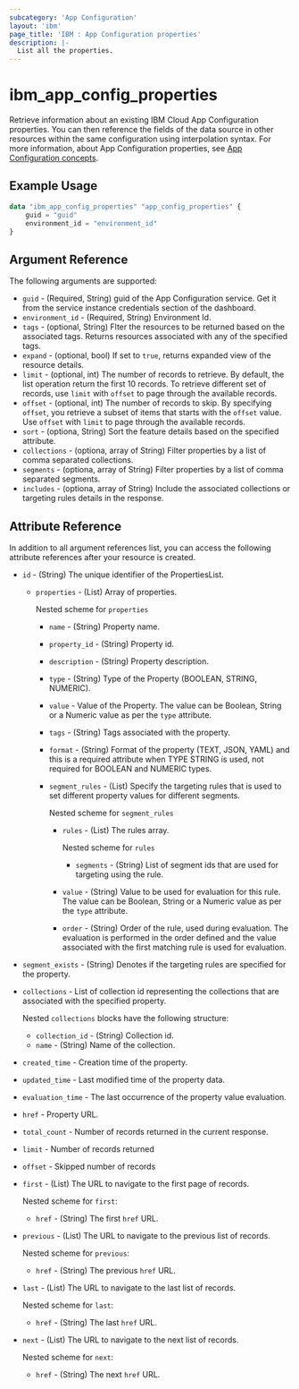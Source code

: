 ```yaml
---
subcategory: 'App Configuration'
layout: 'ibm'
page_title: 'IBM : App Configuration properties'
description: |-
  List all the properties.
---
```


# ibm_app_config_properties

Retrieve information about an existing IBM Cloud App Configuration properties. You can then reference the fields of the data source in other resources within the same configuration using interpolation syntax. For more information, about App Configuration properties, see [App Configuration concepts](https://cloud.ibm.com//docs/app-configuration?topic=app-configuration-ac-overview).

## Example Usage

```terraform
data "ibm_app_config_properties" "app_config_properties" {
	guid = "guid"
	environment_id = "environment_id"
}
```

## Argument Reference

The following arguments are supported:

- `guid` - (Required, String) guid of the App Configuration service. Get it from the service instance credentials section of the dashboard.
- `environment_id` - (Required, String) Environment Id.
- `tags` - (optional, String) Flter the resources to be returned based on the associated tags. Returns resources associated with any of the specified tags.
- `expand` - (optional, bool) If set to `true`, returns expanded view of the resource details.
- `limit` - (optional, int) The number of records to retrieve. By default, the list operation return the first 10 records. To retrieve different set of records, use `limit` with `offset` to page through the available records.
- `offset` - (optional, int) The number of records to skip. By specifying `offset`, you retrieve a subset of items that starts with the `offset` value. Use `offset` with `limit` to page through the available records.
- `sort` - (optiona, String) Sort the feature details based on the specified attribute.
- `collections` - (optiona, array of String) Filter properties by a list of comma separated collections.
- `segments` - (optiona, array of String) Filter properties by a list of comma separated segments.
- `includes` - (optiona, array of String) Include the associated collections or targeting rules details in the response.

## Attribute Reference

In addition to all argument references list, you can access the following attribute references after your resource is created.

- `id` - (String) The unique identifier of the PropertiesList.
  - `properties` -  (List) Array of properties.

     Nested scheme for `properties`
      - `name` - (String) Property name.
      - `property_id` - (String) Property id.
      - `description` - (String) Property description.
      - `type` - (String) Type of the Property (BOOLEAN, STRING, NUMERIC).
      - `value` - Value of the Property. The value can be Boolean, String or a Numeric value as per the `type` attribute.
      - `tags` - (String) Tags associated with the property.
      - `format` -  (String) Format of the property (TEXT, JSON, YAML) and this is a required attribute when TYPE STRING is used, not required for BOOLEAN and NUMERIC types.
    
      - `segment_rules` - (List) Specify the targeting rules that is used to set different property values for different segments. 
  
        Nested scheme for `segment_rules`
        - `rules` - (List) The rules array. 
        
           Nested scheme for `rules`
          - `segments` - (String) List of segment ids that are used for targeting using the rule.
        - `value` - (String) Value to be used for evaluation for this rule. The value can be Boolean, String or a Numeric value as per the `type` attribute.
        - `order` - (String) Order of the rule, used during evaluation. The evaluation is performed in the order defined and the value associated with the first matching rule is used for evaluation.
- `segment_exists` - (String) Denotes if the targeting rules are specified for the property.
- `collections` - List of collection id representing the collections that are associated with the specified property.
  
    Nested `collections` blocks have the following structure:
  - `collection_id` - (String) Collection id.
  - `name` - (String) Name of the collection.
  
- `created_time` - Creation time of the property.
- `updated_time` - Last modified time of the property data.
- `evaluation_time` - The last occurrence of the property value evaluation.
- `href` - Property URL.

- `total_count` - Number of records returned in the current response.
- `limit` - Number of records returned
- `offset` - Skipped number of records

- `first` - (List) The URL to navigate to the first page of records.

  Nested scheme for `first`:
  - `href` - (String) The first `href` URL.

- `previous` - (List) The URL to navigate to the previous list of records.

  Nested scheme for `previous`:
  - `href` - (String) The previous `href` URL.

- `last` - (List) The URL to navigate to the last list of records.

  Nested scheme for `last`:
  - `href` - (String) The last `href` URL.

- `next` - (List) The URL to navigate to the next list of records.

  Nested scheme for `next`:
  - `href` - (String) The next `href` URL.